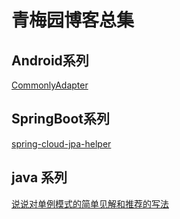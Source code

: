 # 青梅园博客总集

## Android系列
[CommonlyAdapter](./android/recyclerview/commonly_adapter.md)  

## SpringBoot系列
[spring-cloud-jpa-helper](./springboot/spring-cloud-jpa-helper/README.md)  

## java 系列

[说说对单例模式的简单见解和推荐的写法](java/designpatterns/java%20单例模式的一些个人见解和推荐写法.md)
